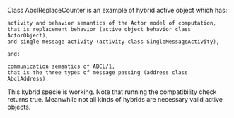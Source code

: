 Class AbclReplaceCounter is an example of hybrid active object which has:

	activity and behavior semantics of the Actor model of computation,
	that is replacement behavior (active object behavior class ActorObject),
	and single message activity (activity class SingleMessageActivity),

	and:

	communication semantics of ABCL/1,
	that is the three types of message passing (address class AbclAddress).

This kybrid specie is working. Note that running the compatibility check returns true.
Meanwhile not all kinds of hybrids are necessary valid active objects.